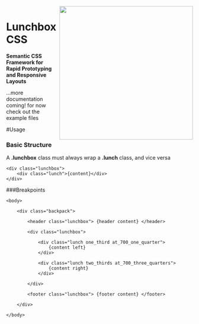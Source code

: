 <img src="https://dl.dropbox.com/u/1255340/lunchbox-logo-720.jpg" width="360" height="360" align="right">

# Lunchbox CSS

**Semantic CSS Framework for Rapid Prototyping and Responsive Layouts**

…more documentation coming! for now check out the example files


#Usage

### Basic Structure

A **.lunchbox** class must always wrap a **.lunch** class, and vice versa

	<div class="lunchbox">
		<div class="lunch">{content}</div>
	</div>


###Breakpoints


	<body>
	
		<div class="backpack">

			<header class="lunchbox"> {header content} </header>

			<div class="lunchbox">
			
				<div class="lunch one_third at_700_one_quarter">
					{content left}				
				</div>
			
				<div class="lunch two_thirds at_700_three_quarters">
					{content right}
				</div>
			
			</div>
		
			<footer class="lunchbox"> {footer content} </footer>
		
		</div>
		
	</body>	